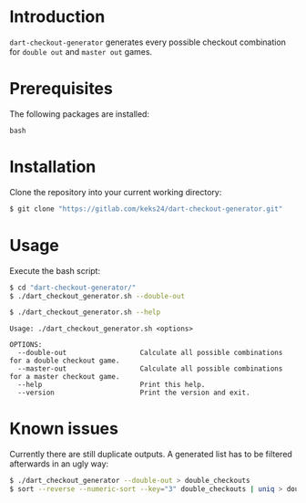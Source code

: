 # Introduction
`dart-checkout-generator` generates every possible checkout combination for `double out` and `master out` games.

# Prerequisites
The following packages are installed:
```no-highlight
bash
```

# Installation
Clone the repository into your current working directory:
```bash
$ git clone "https://gitlab.com/keks24/dart-checkout-generator.git"
```

# Usage
Execute the bash script:
```bash
$ cd "dart-checkout-generator/"
$ ./dart_checkout_generator.sh --double-out
```

```bash
$ ./dart_checkout_generator.sh --help
```
```no-highlight
Usage: ./dart_checkout_generator.sh <options>

OPTIONS:
  --double-out                  Calculate all possible combinations for a double checkout game.
  --master-out                  Calculate all possible combinations for a master checkout game.
  --help                        Print this help.
  --version                     Print the version and exit.
```

# Known issues
Currently there are still duplicate outputs. A generated list has to be filtered afterwards in an ugly way:
```bash
$ ./dart_checkout_generator --double-out > double_checkouts
$ sort --reverse --numeric-sort --key="3" double_checkouts | uniq > double_checkouts_filtered
```
